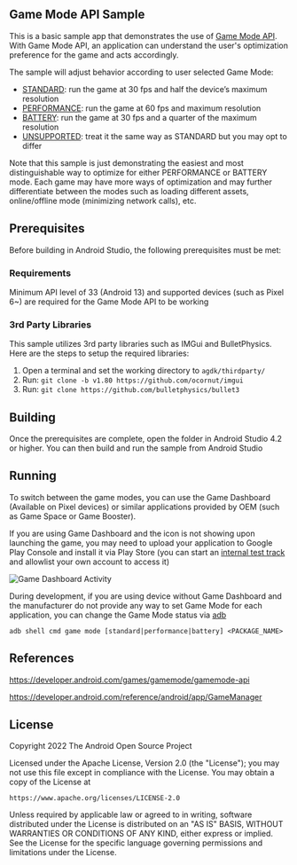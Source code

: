 ## Game Mode API Sample

This is a basic sample app that demonstrates the use of [Game Mode API](https://developer.android.com/games/gamemode/gamemode-api). With Game Mode API, an application can understand the user's optimization preference for the game and acts accordingly.

The sample will adjust behavior according to user selected Game Mode:

*   [STANDARD](https://developer.android.com/reference/android/app/GameManager#GAME_MODE_STANDARD): run the game at 30 fps and half the device’s maximum resolution
*   [PERFORMANCE](https://developer.android.com/reference/android/app/GameManager#GAME_MODE_PERFORMANCE): run the game at 60 fps and maximum resolution
*   [BATTERY](https://developer.android.com/reference/android/app/GameManager#GAME_MODE_BATTERY): run the game at 30 fps and a quarter of the maximum resolution
*   [UNSUPPORTED](https://developer.android.com/reference/android/app/GameManager#GAME_MODE_UNSUPPORTED): treat it the same way as STANDARD but you may opt to differ

Note that this sample is just demonstrating the easiest and most distinguishable way to optimize for either PERFORMANCE or BATTERY mode. Each game may have more ways of optimization and may further differentiate between the modes such as loading different assets, online/offline mode (minimizing network calls), etc.

## Prerequisites

Before building in Android Studio, the following prerequisites must be met:

### Requirements

Minimum API level of 33 (Android 13) and supported devices (such as Pixel 6~) are required for the Game Mode API to be working

### 3rd Party Libraries

This sample utilizes 3rd party libraries such as IMGui and BulletPhysics. Here are the steps to setup the required libraries:

1. Open a terminal and set the working directory to `agdk/thirdparty/`
2. Run: `git clone -b v1.80 https://github.com/ocornut/imgui`
3. Run: `git clone https://github.com/bulletphysics/bullet3`

## Building

Once the prerequisites are complete, open the folder in Android Studio 4.2 or higher. You can then build and run the sample from Android Studio

## Running

To switch between the game modes, you can use the Game Dashboard (Available on Pixel devices) or similar applications provided by OEM (such as Game Space or Game Booster).

If you are using Game Dashboard and the icon is not showing upon launching the game, you may need to upload your application to Google Play Console and install it via Play Store (you can start an [internal test track](https://support.google.com/googleplay/android-developer/answer/9844679?hl=en) and allowlist your own account to access it)

![Game Dashboard Activity](/docs/gamedashboardactivity.png)

During development, if you are using device without Game Dashboard and the manufacturer do not provide any way to set Game Mode for each application, you can change the Game Mode status via [adb](https://developer.android.com/studio/command-line/adb)

```
adb shell cmd game mode [standard|performance|battery] <PACKAGE_NAME>
```

## References

https://developer.android.com/games/gamemode/gamemode-api

https://developer.android.com/reference/android/app/GameManager

## License

Copyright 2022 The Android Open Source Project

Licensed under the Apache License, Version 2.0 (the "License"); you may not use this file except in compliance with the License. You may obtain a copy of the License at

```
https://www.apache.org/licenses/LICENSE-2.0
```

Unless required by applicable law or agreed to in writing, software distributed under the License is distributed on an "AS IS" BASIS, WITHOUT WARRANTIES OR CONDITIONS OF ANY KIND, either express or implied. See the License for the specific language governing permissions and limitations under the License.

